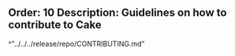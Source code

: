 Order: 10
Description: Guidelines on how to contribute to Cake
---
^"../../../release/repo/CONTRIBUTING.md"
